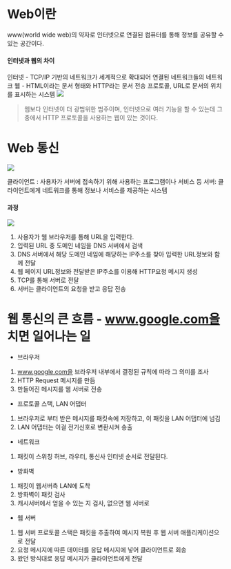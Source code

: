# Web이란
www(world wide web)의 약자로 인터넷으로 연결된 컴퓨터를 통해 정보를 공유할 수 있는 공간이다.

#### 인터넷과 웹의 차이
인터넷 - TCP/IP 기반의 네트워크가 세계적으로 확대되어 연결된 네트워크들의 네트워크
웹 -  HTML이라는 문서 형태와 HTTP라는 문서 전송 프로토콜, URL로 문서의 위치를 표시하는 시스템
![](https://velog.velcdn.com/images/i-am-jiwon/post/7d22c34e-b513-46a9-a76e-19eb8e93af1b/image.png)

> 웹보다 인터넷이 더 광범위한 범주이며, 인터넷으로 여러 기능을 할 수 있는데 그 중에서 HTTP 프로토콜을 사용하는 웹이 있는 것이다.


# Web 통신
![](https://velog.velcdn.com/images/i-am-jiwon/post/6af111d0-ceda-4e3c-b645-72d714d6999b/image.png)

클라이언트 : 사용자가 서버에 접속하기 위해 사용하는 프로그램이나 서비스 등
서버: 클라이언트에게 네트워크를 통해 정보나 서비스를 제공하는 시스템

#### 과정
![](https://velog.velcdn.com/images/i-am-jiwon/post/acf9fa78-c27e-4c48-8061-cf6c268f0df3/image.png)

1. 사용자가 웹 브라우저를 통해 URL을 입력한다.
2. 입력된 URL 중 도메인 네임을 DNS 서버에서 검색
3. DNS 서버에서 해당 도메인 네임에 해당하는 IP주소를 찾아 입력한 URL정보와 함께 전달
4. 웹 페이지 URL정보와 전달받은 IP주소를 이용해 HTTP요청 메시지 생성
5. TCP를 통해 서버로 전달
6. 서버는 클라이언트의 요청을 받고 응답 전송

# 웹 통신의 큰 흐름 - www.google.com을 치면 일어나는 일
- 브라우저
1. www.google.com을 브라우저 내부에서 결정된 규칙에 따라 그 의미를 조사
2. HTTP Request 메시지를 만듬
3. 만들어진 메시지를 웹 서버로 전송

- 프로토콜 스택, LAN 어댑터
1. 브라우저로 부터 받은 메시지를 패킷속에 저장하고, 이 패킷을 LAN 어댑터에 넘김
2. LAN 어댑터는 이걸 전기신호로 변환시켜 송출

- 네트워크
1. 패킷이 스위칭 허브, 라우터, 통신사 인터넷 순서로 전달된다.

- 방화벽
1. 패킷이 웹서버측 LAN에 도착
2. 방화벽이 패킷 검사
3. 캐시서버에서 얻을 수 있는 지 검사, 없으면 웹 서버로

- 웹 서버
1. 웹 서버 프로토콜 스택은 패킷을 추출하여 메시지 복원 후 웹 서버 애플리케이션으로 전달
2. 요청 메시지에 따른 데이터를 응답 메시지에 넣어 클라이언트로 회송
3. 왔던 방식대로 응답 메시지가 클라이언트에게 전달
